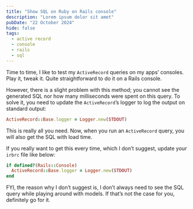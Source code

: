```yaml
---
title: "Show SQL on Ruby on Rails console"
description: "Lorem ipsum dolor sit amet"
pubDate: "22 October 2024"
hide: false
tags:
  - active record
  - console
  - rails
  - sql
---
```


Time to time, I like to test my `ActiveRecord` queries on my apps’ consoles. Play it, tweak it. Quite straightforward to do it on a Rails console.

However, there is a slight problem with this method; you cannot see the generated SQL nor how many milliseconds were spent on this query. To solve it, you need to update the `ActiveRecord`’s logger to log the output on standard output:

```ruby
ActiveRecord::Base.logger = Logger.new(STDOUT)
```

This is really all you need. Now, when you run an `ActiveRecord` query, you will also get the SQL with load time.

If you really want to get this every time, which I don’t suggest, update your `irbrc` file like below:

```ruby
if defined?(Rails::Console)
  ActiveRecord::Base.logger = Logger.new(STDOUT)
end
```

FYI, the reason why I don’t suggest is, I don’t always need to see the SQL query while playing around with models. If that’s not the case for you, definitely go for it.
